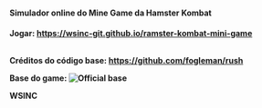 <h4>Simulador online do Mine Game da Hamster Kombat<h4/>
  
Jogar: https://wsinc-git.github.io/ramster-kombat-mini-game

<br>Créditos do código base: https://github.com/fogleman/rush<br/>

Base do game:
![Official base](https://github.com/user-attachments/assets/e6da98e9-bc78-47dc-ab11-bbed8f3a7cc5)


WSINC
